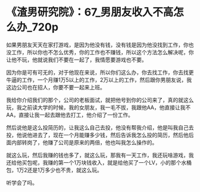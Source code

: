 # 《渣男研究院》：67_男朋友收入不高怎么办_720p

如果男朋友天天在家打游戏，是因为他没有钱，没有钱是因为他没找到工作，你也没工作，所以你也不怎么优秀，你的工作也不赚钱，所以这个方法怎么解决呢，你让他不玩，他就说我们不要在一起了，我情愿要游戏也不要。

因为你是可有可无的，对于他现在来说，所以你们这么办，你去找工作，你去找更牛逼的工作，一个月赚1万5以上的工作，2万以上的工作，然后跟你男朋友说，我这边公司也在招人，你要不要一起来上班。

我给你介绍我们的那个，公司的老板面试，就把他号到你的公司来了，真的就这么玩，我之前读大学的时候，我的女朋友，我一毛不拔，我跟他AA，他直接让我不AA，直接让我一起去跟他去打工，他介绍了一份工作。

然后说他是这么投简历的，让我这么自己去投，他没有帮我介绍，他是叫我自己去投，他说他进去了，现在一个月能赚多少钱，然后告诉我怎么投的简历，然后他后面内部转岗了，他赚了公司是原来的两倍，他也叫我怎么操作的。

就这么玩，然后我赚的钱也多了，就这么玩，那我有一天工作，我还玩啥游戏，我还给他买包呢，我赚的第一个1万块钱收入，就是给他买了一个LV，小的那个水桶包，1万2还是1万多少也不贵，就这么玩。

听学会了吗。